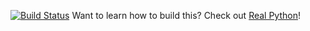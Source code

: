 [![Build Status](https://travis-ci.org/sheldon66/flasktaskr_project.svg?branch=master)](https://travis-ci.org/sheldon66/flasktaskr_project)
Want to learn how to build this? Check out [Real Python](https://realpython.com)!
